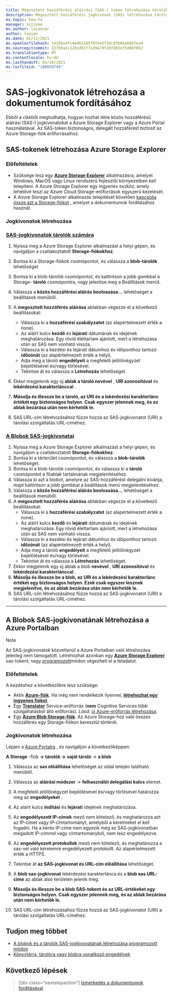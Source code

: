 ```yaml
---
title: Megosztott hozzáférési aláírási (SAS-) token létrehozása tárolók és Blobok számára a Microsoft Storage Explorer
description: Megosztott hozzáférési jogkivonat (SAS) létrehozása tárolók és Blobok számára a Microsoft Storage Explorer és a Azure Portal
ms.topic: how-to
manager: nitinme
ms.author: lajanuar
author: laujan
ms.date: 02/11/2021
ms.openlocfilehash: 1425be4fc4e462185f9fee573dc87b04a68bfea4
ms.sourcegitcommit: 227b9a1c120cd01f7a39479f20f883e75d86f062
ms.translationtype: MT
ms.contentlocale: hu-HU
ms.lasthandoff: 02/18/2021
ms.locfileid: "100650745"
---
```

# <a name="create-sas-tokens-for-document-translation"></a>SAS-jogkivonatok létrehozása a dokumentumok fordításához

Ebből a cikkből megtudhatja, hogyan hozhat létre közös hozzáférésű aláírási (SAS-) jogkivonatokat a Azure Storage Explorer vagy a Azure Portal használatával. Az SAS-token biztonságos, delegált hozzáférést biztosít az Azure Storage-fiók erőforrásaihoz.

## <a name="create-sas-tokens-with-azure-storage-explorer"></a>SAS-tokenek létrehozása Azure Storage Explorer

### <a name="prerequisites"></a>Előfeltételek

* Szüksége lesz egy [**Azure Storage Explorer**](/azure/vs-azure-tools-storage-manage-with-storage-explorer) alkalmazásra, amelyet Windows, MacOS vagy Linux rendszerű fejlesztői környezetben kell telepíteni. A Azure Storage Explorer egy ingyenes eszköz, amely lehetővé teszi az Azure Cloud Storage-erőforrások egyszerű kezelését.
* A Azure Storage Explorer alkalmazás telepítését követően [kapcsolja össze azt a Storage-fiókot](/azure/vs-azure-tools-storage-manage-with-storage-explorer?tabs=windows#connect-to-a-storage-account-or-service) , amelyet a dokumentumok fordításához használ.

### <a name="create-your-tokens"></a>Jogkivonatok létrehozása

### <a name="sas-tokens-for-containers"></a>[SAS-jogkivonatok tárolók számára](#tab/Containers)

1. Nyissa meg a Azure Storage Explorer alkalmazást a helyi gépen, és navigáljon a csatlakoztatott **Storage-fiókokhoz**.
1. Bontsa ki a Storage-fiókok csomópontot, és válassza a **blob-tárolók** lehetőséget
1. Bontsa ki a blob-tárolók csomópontot, és kattintson a jobb gombbal a Storage- **tároló** csomópontra, vagy jelenítse meg a Beállítások menüt.
1. Válassza a **közös hozzáférési aláírás beolvasása...** lehetőséget a beállítások menüből.
1. A **megosztott hozzáférés aláírása** ablakban végezze el a következő beállításokat:
    * Válassza ki a **hozzáférési szabályzatot** (az alapértelmezett érték a none).
    * Az aláírt kulcs **kezdő** és **lejárati** dátumának és idejének meghatározása. Egy rövid élettartam ajánlott, mert a létrehozása után az SAS nem vonható vissza.
    * Válassza ki a kezdési és lejárati dátumhoz és időponthoz tartozó **időzónát** (az alapértelmezett érték a helyi).
    * Adja meg a tároló **engedélyeit** a megfelelő jelölőnégyzet bejelölésével és/vagy törlésével.
    * Tekintse át és válassza a **Létrehozás** lehetőséget.

1. Ekkor megjelenik egy új **ablak a tároló nevével** , **URI azonosítóval** és **lekérdezési karakterlánccal** .  
1. **Másolja és illessze be a tároló, az URI és a lekérdezési karakterlánc értékét egy biztonságos helyen. Csak egyszer jelennek meg, és az ablak bezárása után nem kérhetők le.**
1. SAS URL-cím létrehozásához fűzze hozzá az SAS-jogkivonatot (URI) a tárolási szolgáltatás URL-címéhez.

### <a name="sas-tokens-for-blobs"></a>[A Blobok SAS-jogkivonatai](#tab/blobs)

1. Nyissa meg a Azure Storage Explorer alkalmazást a helyi gépen, és navigáljon a csatlakoztatott **Storage-fiókokhoz**.
1. Bontsa ki a tárterület csomópontot, és válassza a **blob-tárolók** lehetőséget.
1. Bontsa ki a blob-tárolók csomópontot, és válassza ki a **tároló** csomópontot a főablak tartalmának megjelenítéséhez.
1. Válassza ki azt a blobot, amelyre az SAS-hozzáférést delegálni kívánja, majd kattintson a jobb gombbal a beállítások menü megjelenítéséhez.
1. Válassza a **közös hozzáférési aláírás beolvasása...** lehetőséget a beállítások menüből.
1. A **megosztott hozzáférés aláírása** ablakban végezze el a következő beállításokat:
    * Válassza ki a **hozzáférési szabályzatot** (az alapértelmezett érték a none).
    * Az aláírt kulcs **kezdő** és **lejárati** dátumának és idejének meghatározása. Egy rövid élettartam ajánlott, mert a létrehozása után az SAS nem vonható vissza.
    * Válassza ki a kezdési és lejárati dátumhoz és időponthoz tartozó **időzónát** (az alapértelmezett érték a helyi).
    * Adja meg a tároló **engedélyeit** a megfelelő jelölőnégyzet bejelölésével és/vagy törlésével.
    * Tekintse át és válassza a **Létrehozás** lehetőséget.
1. Ekkor megjelenik egy új ablak a blob **nevével** , **URI azonosítóval** és **lekérdezési karakterlánccal** .  
1. **Másolja és illessze be a blob, az URI és a lekérdezési karakterlánc értékét egy biztonságos helyen. Ezek csak egyszer lesznek megjelenítve, és az ablak bezárása után nem kérhetők le.**
1. SAS URL-cím létrehozásához fűzze hozzá az SAS-jogkivonatot (URI) a tárolási szolgáltatás URL-címéhez.

---

## <a name="create-sas-tokens-for-blobs-in-the-azure-portal"></a>A Blobok SAS-jogkivonatának létrehozása a Azure Portalban

> [!NOTE]
> Az SAS-jogkivonatok közvetlenül a Azure Portalban való létrehozása jelenleg nem támogatott. Létrehozhat azonban egy [**Azure Storage Explorer**](#create-sas-tokens-with-azure-storage-explorer) sas-tokent, vagy [programozott](/azure/storage/blobs/sas-service-create)módon végezheti el a feladatot.

<!-- markdownlint-disable MD024 -->
### <a name="prerequisites"></a>Előfeltételek

A kezdéshez a következőkre lesz szüksége:

* Aktív [**Azure-fiók**](https://azure.microsoft.com/free/cognitive-services/).  Ha még nem rendelkezik ilyennel, [**létrehozhat egy ingyenes fiókot**](https://azure.microsoft.com/free/).
* Egy [**Translator**](https://ms.portal.azure.com/#create/Microsoft) Service-erőforrás (**nem** Cognitive Services több szolgáltatásból álló erőforrás).  *Lásd:* [új Azure-erőforrás létrehozása](../../cognitive-services-apis-create-account.md#create-a-new-azure-cognitive-services-resource).  
* Egy [**Azure Blob Storage-fiók**](https://ms.portal.azure.com/#create/Microsoft.StorageAccount-ARM). Az Azure Storage-hoz való összes hozzáférés egy Storage-fiókon keresztül történik.

### <a name="create-your-tokens"></a>Jogkivonatok létrehozása

Lépjen a [Azure Portalra](https://ms.portal.azure.com/#home) , és navigáljon a következőképpen:  

 **A Storage** -fiók **→ tárolók →** **saját tároló** → **a blob**

1. Válassza az **sas előállítása** lehetőséget az oldal tetején található menüből.

1. Válassza az **aláírási módszer** → **felhasználói delegálási kulcs** elemet.

1. A megfelelő jelölőnégyzet bejelölésével és/vagy törlésével határozza meg az **engedélyeket** .

1. Az aláírt kulcs **indítási** és **lejárati** idejének meghatározása.

1. Az **engedélyezett IP-címek** mező nem kötelező, és meghatározza azt az IP-címet vagy IP-címtartományt, amelyből a kérelmeket el kell fogadni. Ha a kérés IP-címe nem egyezik meg az SAS-jogkivonatban megadott IP-címmel vagy címtartományból, nem lesz engedélyezve.

1. Az **engedélyezett protokollok** mező nem kötelező, és meghatározza a sas-vel való kérelemre engedélyezett protokollt. Az alapértelmezett érték a HTTPS.

1. Tekintse át **az SAS-jogkivonat és URL-cím előállítása** lehetőséget.

1. A **blob sas-jogkivonat** lekérdezési karakterlánca és a **blob sas URL-címe** az ablak alsó területén jelenik meg.  

1. **Másolja és illessze be a blob SAS-tokent és az URL-értékeket egy biztonságos helyen. Csak egyszer jelennek meg, és az ablak bezárása után nem kérhetők le.**

1. SAS URL-cím létrehozásához fűzze hozzá az SAS-jogkivonatot (URI) a tárolási szolgáltatás URL-címéhez.

## <a name="learn-more"></a>Tudjon meg többet

* [A blobok és a tárolók SAS-jogkivonatának létrehozása programozott módon](/azure/storage/blobs/sas-service-create)
* [Könyvtárra, tárolóra vagy blobra vonatkozó engedélyek](/rest/api/storageservices/create-service-sas#permissions-for-a-directory-container-or-blob)

## <a name="next-steps"></a>Következő lépések

> [!div class="nextstepaction"]
> [Ismerkedés a dokumentumok fordításával](get-started-with-document-translation.md)
>
>
